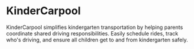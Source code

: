 # KinderCarpool
KinderCarpool simplifies kindergarten transportation by helping parents coordinate shared driving responsibilities. Easily schedule rides, track who's driving, and ensure all children get to and from kindergarten safely.
